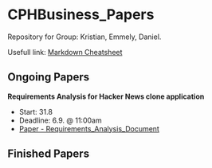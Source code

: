 # CPHBusiness_Papers
Repository for Group: Kristian, Emmely, Daniel.

Usefull link: [Markdown Cheatsheet](https://github.com/adam-p/markdown-here/wiki/Markdown-Cheatsheet)

Ongoing Papers
-------------

**Requirements Analysis for Hacker News clone application**
 - Start: 31.8 
 - Deadline: 6.9. @ 11:00am
 - [Paper - Requirements_Analysis_Document](Requirements_Analysis_Document.md)

Finished Papers
-------------

